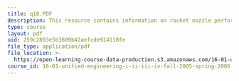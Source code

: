 ```yaml
---
title: q18.PDF
description: This resource contains information on rocket nozzle performance.
type: course
layout: pdf
uid: 259c2803e5b3609b42aefcde914118fe
file_type: application/pdf
file_location: >-
  https://open-learning-course-data-production.s3.amazonaws.com/16-01-unified-engineering-i-ii-iii-iv-fall-2005-spring-2006/259c2803e5b3609b42aefcde914118fe_q18.PDF
course_id: 16-01-unified-engineering-i-ii-iii-iv-fall-2005-spring-2006
---
```


